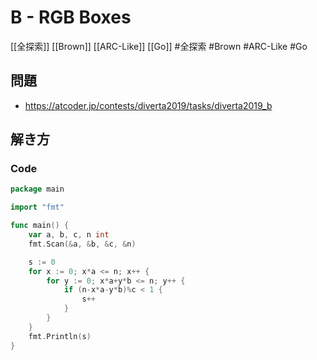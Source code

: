 # B - RGB Boxes
[[全探索]] [[Brown]] [[ARC-Like]] [[Go]]
#全探索 #Brown #ARC-Like #Go 

## 問題
- https://atcoder.jp/contests/diverta2019/tasks/diverta2019_b

## 解き方
### Code
```go
package main

import "fmt"

func main() {
	var a, b, c, n int
	fmt.Scan(&a, &b, &c, &n)

	s := 0
	for x := 0; x*a <= n; x++ {
		for y := 0; x*a+y*b <= n; y++ {
			if (n-x*a-y*b)%c < 1 {
				s++
			}
		}
	}
	fmt.Println(s)
}
```